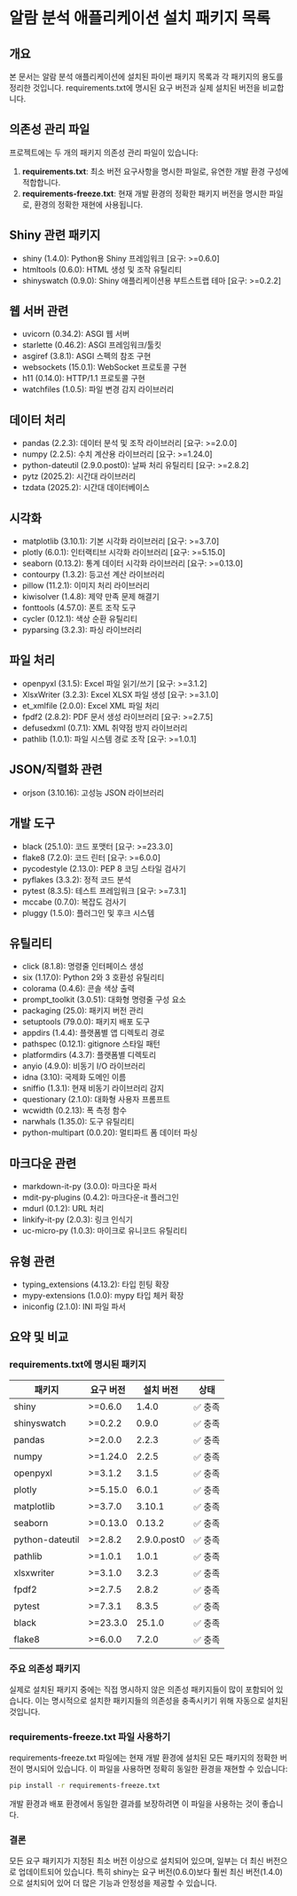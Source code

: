# 알람 분석 애플리케이션 설치 패키지 목록

## 개요
본 문서는 알람 분석 애플리케이션에 설치된 파이썬 패키지 목록과 각 패키지의 용도를 정리한 것입니다. requirements.txt에 명시된 요구 버전과 실제 설치된 버전을 비교합니다.

## 의존성 관리 파일
프로젝트에는 두 개의 패키지 의존성 관리 파일이 있습니다:

1. **requirements.txt**: 최소 버전 요구사항을 명시한 파일로, 유연한 개발 환경 구성에 적합합니다.
2. **requirements-freeze.txt**: 현재 개발 환경의 정확한 패키지 버전을 명시한 파일로, 환경의 정확한 재현에 사용됩니다.

## Shiny 관련 패키지
- shiny (1.4.0): Python용 Shiny 프레임워크 [요구: >=0.6.0]
- htmltools (0.6.0): HTML 생성 및 조작 유틸리티
- shinyswatch (0.9.0): Shiny 애플리케이션용 부트스트랩 테마 [요구: >=0.2.2]

## 웹 서버 관련
- uvicorn (0.34.2): ASGI 웹 서버
- starlette (0.46.2): ASGI 프레임워크/툴킷
- asgiref (3.8.1): ASGI 스펙의 참조 구현
- websockets (15.0.1): WebSocket 프로토콜 구현
- h11 (0.14.0): HTTP/1.1 프로토콜 구현
- watchfiles (1.0.5): 파일 변경 감지 라이브러리

## 데이터 처리
- pandas (2.2.3): 데이터 분석 및 조작 라이브러리 [요구: >=2.0.0]
- numpy (2.2.5): 수치 계산용 라이브러리 [요구: >=1.24.0]
- python-dateutil (2.9.0.post0): 날짜 처리 유틸리티 [요구: >=2.8.2]
- pytz (2025.2): 시간대 라이브러리
- tzdata (2025.2): 시간대 데이터베이스

## 시각화
- matplotlib (3.10.1): 기본 시각화 라이브러리 [요구: >=3.7.0]
- plotly (6.0.1): 인터랙티브 시각화 라이브러리 [요구: >=5.15.0]
- seaborn (0.13.2): 통계 데이터 시각화 라이브러리 [요구: >=0.13.0]
- contourpy (1.3.2): 등고선 계산 라이브러리
- pillow (11.2.1): 이미지 처리 라이브러리
- kiwisolver (1.4.8): 제약 만족 문제 해결기
- fonttools (4.57.0): 폰트 조작 도구
- cycler (0.12.1): 색상 순환 유틸리티
- pyparsing (3.2.3): 파싱 라이브러리

## 파일 처리
- openpyxl (3.1.5): Excel 파일 읽기/쓰기 [요구: >=3.1.2]
- XlsxWriter (3.2.3): Excel XLSX 파일 생성 [요구: >=3.1.0]
- et_xmlfile (2.0.0): Excel XML 파일 처리
- fpdf2 (2.8.2): PDF 문서 생성 라이브러리 [요구: >=2.7.5]
- defusedxml (0.7.1): XML 취약점 방지 라이브러리
- pathlib (1.0.1): 파일 시스템 경로 조작 [요구: >=1.0.1]

## JSON/직렬화 관련
- orjson (3.10.16): 고성능 JSON 라이브러리

## 개발 도구
- black (25.1.0): 코드 포맷터 [요구: >=23.3.0]
- flake8 (7.2.0): 코드 린터 [요구: >=6.0.0]
- pycodestyle (2.13.0): PEP 8 코딩 스타일 검사기
- pyflakes (3.3.2): 정적 코드 분석
- pytest (8.3.5): 테스트 프레임워크 [요구: >=7.3.1]
- mccabe (0.7.0): 복잡도 검사기
- pluggy (1.5.0): 플러그인 및 후크 시스템

## 유틸리티
- click (8.1.8): 명령줄 인터페이스 생성
- six (1.17.0): Python 2와 3 호환성 유틸리티
- colorama (0.4.6): 콘솔 색상 출력
- prompt_toolkit (3.0.51): 대화형 명령줄 구성 요소
- packaging (25.0): 패키지 버전 관리
- setuptools (79.0.0): 패키지 배포 도구
- appdirs (1.4.4): 플랫폼별 앱 디렉토리 경로
- pathspec (0.12.1): gitignore 스타일 패턴
- platformdirs (4.3.7): 플랫폼별 디렉토리
- anyio (4.9.0): 비동기 I/O 라이브러리
- idna (3.10): 국제화 도메인 이름
- sniffio (1.3.1): 현재 비동기 라이브러리 감지
- questionary (2.1.0): 대화형 사용자 프롬프트
- wcwidth (0.2.13): 폭 측정 함수
- narwhals (1.35.0): 도구 유틸리티
- python-multipart (0.0.20): 멀티파트 폼 데이터 파싱

## 마크다운 관련
- markdown-it-py (3.0.0): 마크다운 파서
- mdit-py-plugins (0.4.2): 마크다운-it 플러그인
- mdurl (0.1.2): URL 처리
- linkify-it-py (2.0.3): 링크 인식기
- uc-micro-py (1.0.3): 마이크로 유니코드 유틸리티

## 유형 관련
- typing_extensions (4.13.2): 타입 힌팅 확장
- mypy-extensions (1.0.0): mypy 타입 체커 확장
- iniconfig (2.1.0): INI 파일 파서

## 요약 및 비교

### requirements.txt에 명시된 패키지
| 패키지 | 요구 버전 | 설치 버전 | 상태 |
|--------|-----------|-----------|------|
| shiny | >=0.6.0 | 1.4.0 | ✅ 충족 |
| shinyswatch | >=0.2.2 | 0.9.0 | ✅ 충족 |
| pandas | >=2.0.0 | 2.2.3 | ✅ 충족 |
| numpy | >=1.24.0 | 2.2.5 | ✅ 충족 |
| openpyxl | >=3.1.2 | 3.1.5 | ✅ 충족 |
| plotly | >=5.15.0 | 6.0.1 | ✅ 충족 |
| matplotlib | >=3.7.0 | 3.10.1 | ✅ 충족 |
| seaborn | >=0.13.0 | 0.13.2 | ✅ 충족 |
| python-dateutil | >=2.8.2 | 2.9.0.post0 | ✅ 충족 |
| pathlib | >=1.0.1 | 1.0.1 | ✅ 충족 |
| xlsxwriter | >=3.1.0 | 3.2.3 | ✅ 충족 |
| fpdf2 | >=2.7.5 | 2.8.2 | ✅ 충족 |
| pytest | >=7.3.1 | 8.3.5 | ✅ 충족 |
| black | >=23.3.0 | 25.1.0 | ✅ 충족 |
| flake8 | >=6.0.0 | 7.2.0 | ✅ 충족 |

### 주요 의존성 패키지
실제로 설치된 패키지 중에는 직접 명시하지 않은 의존성 패키지들이 많이 포함되어 있습니다. 이는 명시적으로 설치한 패키지들의 의존성을 충족시키기 위해 자동으로 설치된 것입니다.

### requirements-freeze.txt 파일 사용하기
requirements-freeze.txt 파일에는 현재 개발 환경에 설치된 모든 패키지의 정확한 버전이 명시되어 있습니다. 이 파일을 사용하면 정확히 동일한 환경을 재현할 수 있습니다:

```bash
pip install -r requirements-freeze.txt
```

개발 환경과 배포 환경에서 동일한 결과를 보장하려면 이 파일을 사용하는 것이 좋습니다.

### 결론
모든 요구 패키지가 지정된 최소 버전 이상으로 설치되어 있으며, 일부는 더 최신 버전으로 업데이트되어 있습니다. 특히 shiny는 요구 버전(0.6.0)보다 훨씬 최신 버전(1.4.0)으로 설치되어 있어 더 많은 기능과 안정성을 제공할 수 있습니다. 